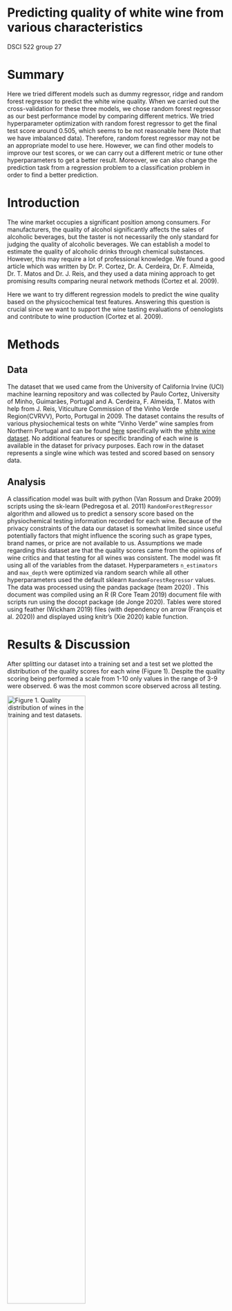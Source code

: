 Predicting quality of white wine from various characteristics
================
DSCI 522 group 27

# **Summary**

Here we tried different models such as dummy regressor, ridge and random
forest regressor to predict the white wine quality. When we carried out
the cross-validation for these three models, we chose random forest
regressor as our best performance model by comparing different metrics.
We tried hyperparameter optimization with random forest regressor to get
the final test score around 0.505, which seems to be not reasonable here
(Note that we have imbalanced data). Therefore, random forest regressor
may not be an appropriate model to use here. However, we can find other
models to improve our test scores, or we can carry out a different
metric or tune other hyperparameters to get a better result. Moreover,
we can also change the prediction task from a regression problem to a
classification problem in order to find a better prediction.

# **Introduction**

The wine market occupies a significant position among consumers. For
manufacturers, the quality of alcohol significantly affects the sales of
alcoholic beverages, but the taster is not necessarily the only standard
for judging the quality of alcoholic beverages. We can establish a model
to estimate the quality of alcoholic drinks through chemical substances.
However, this may require a lot of professional knowledge. We found a
good article which was written by Dr. P. Cortez, Dr. A. Cerdeira, Dr. F.
Almeida, Dr. T. Matos and Dr. J. Reis, and they used a data mining
approach to get promising results comparing neural network methods
(Cortez et al. 2009).

Here we want to try different regression models to predict the wine
quality based on the physicochemical test features. Answering this
question is crucial since we want to support the wine tasting
evaluations of oenologists and contribute to wine production (Cortez et
al. 2009).

# **Methods**

## **Data**

The dataset that we used came from the University of California Irvine
(UCI) machine learning repository and was collected by Paulo Cortez,
University of Minho, Guimarães, Portugal and A. Cerdeira, F. Almeida, T.
Matos with help from J. Reis, Viticulture Commission of the Vinho Verde
Region(CVRVV), Porto, Portugal in 2009. The dataset contains the results
of various physiochemical tests on white “Vinho Verde” wine samples from
Northern Portugal and can be found
[here](https://archive.ics.uci.edu/ml/datasets/wine+quality)
specifically with the [white wine
dataset](%5Bhttps://archive.ics.uci.edu/ml/machine-learning-databases/wine-quality/winequality-white.csv).
No additional features or specific branding of each wine is available in
the dataset for privacy purposes. Each row in the dataset represents a
single wine which was tested and scored based on sensory data.

## **Analysis**

A classification model was built with python (Van Rossum and Drake 2009)
scripts using the sk-learn (Pedregosa et al. 2011)
`RandomForestRegressor` algorithm and allowed us to predict a sensory
score based on the physiochemical testing information recorded for each
wine. Because of the privacy constraints of the data our dataset is
somewhat limited since useful potentially factors that might influence
the scoring such as grape types, brand names, or price are not available
to us. Assumptions we made regarding this dataset are that the quality
scores came from the opinions of wine critics and that testing for all
wines was consistent. The model was fit using all of the variables from
the dataset. Hyperparameters `n_estimators` and `max_depth` were
optimized via random search while all other hyperparameters used the
default sklearn `RandomForestRegressor` values. The data was processed
using the pandas package (team 2020) . This document was compiled using
an R (R Core Team 2019) document file with scripts run using the docopt
package (de Jonge 2020). Tables were stored using feather (Wickham 2019)
files (with dependency on arrow (François et al. 2020)) and displayed
using knitr’s (Xie 2020) kable function.

# **Results & Discussion**

After splitting our dataset into a training set and a test set we
plotted the distribution of the quality scores for each wine (Figure 1).
Despite the quality scoring being performed a scale from 1-10 only
values in the range of 3-9 were observed. 6 was the most common score
observed across all testing.

<div class="figure">

<img src="../results/quality_distributions_figure.png" alt="Figure 1. Quality distribution of wines in the training and test datasets." width="60%" />
<p class="caption">
Figure 1. Quality distribution of wines in the training and test
datasets.
</p>

</div>

To determine how useful strong of an influence each feature has on the
quality score we created a correlation plot using the altair package
which shows how each of the different features is correlated with each
other (Figure 2). This chart showed us that different features had
varying degrees of influence on the quality score, with increased
alcohol content and decreased density most heavily influencing the
quality score. 

<div class="figure">

<img src="../results/corr_figure.png" alt="Figure 2. Correlation plot of the correlation between features in the white wine dataset." width="60%" />
<p class="caption">
Figure 2. Correlation plot of the correlation between features in the
white wine dataset.
</p>

</div>

In order to determine which model works best with our data we decided to
test both the `RidgeCV()` and `RandomForest()` to compare them against
the dummy regressor model. We present the cross-validation values of
this testing in Table 1. We found that random forest methods provided
the best test and training model scores and decided to proceed with
those.

| index                             | dummyregressor |      ridge | randomforest |
|:----------------------------------|---------------:|-----------:|-------------:|
| fit\_time                         |      0.0010211 |  0.0030405 |    1.1031400 |
| score\_time                       |      0.0008862 |  0.0024471 |    0.0164646 |
| test\_neg\_mean\_squared\_error   |     -0.7899251 | -0.5794524 |   -0.3927335 |
| train\_neg\_mean\_squared\_error  |     -0.7896847 | -0.5687437 |   -0.0558209 |
| test\_neg\_root\_mean\_square     |     -0.8884729 | -0.7610260 |   -0.6263515 |
| train\_neg\_root\_mean\_square    |     -0.8886236 | -0.7541385 |   -0.2362608 |
| test\_neg\_mean\_absolute\_error  |     -0.6766545 | -0.5909963 |   -0.4563323 |
| train\_neg\_mean\_absolute\_error |     -0.6765906 | -0.5871736 |   -0.1703417 |
| test\_r2                          |     -0.0007601 |  0.2655188 |    0.5024718 |
| train\_r2                         |      0.0000000 |  0.2797630 |    0.9293024 |

Table 1. Table of cross-validation results for each tested model

We found that a random forest classifier and, after performing random
search hyperparameter optimization, that hyperparameters `n_estimators`
and `max_depth` set to values of 300 and 10 respectively produced the
best model for our dataset. This resulted in us producing a model with a
training score of 0.929 and a testing score of 0.505 (Table 2).

| index                             | Tuned Model |
|:----------------------------------|------------:|
| fit\_time                         |   6.7649616 |
| score\_time                       |   0.0882904 |
| test\_neg\_mean\_squared\_error   |  -0.3915973 |
| train\_neg\_mean\_squared\_error  |  -0.0558294 |
| test\_neg\_root\_mean\_square     |  -0.6254271 |
| train\_neg\_root\_mean\_square    |  -0.2362802 |
| test\_neg\_mean\_absolute\_error  |  -0.4569157 |
| train\_neg\_mean\_absolute\_error |  -0.1737352 |
| test\_r2                          |   0.5039432 |
| train\_r2                         |   0.9292930 |

Table 2. Table of cross-validation results of the tuned model

We then examined the weight of the features present in our most
effective random forest model and charted the effect that each feature
had on the model (Figure 3). Alcohol was found to be the feature most
highly associated with higher quality scores. Other features such as
density, citric acid, and sulphates appear to have limited weight in our
model.

<div class="figure">

<img src="../results/feature_weight.png" alt="Figure 3. Bar chart showing the target weights of different features of our RandomForestRegressor model." width="60%" />
<p class="caption">
Figure 3. Bar chart showing the target weights of different features of
our RandomForestRegressor model.
</p>

</div>

# Limitations & Future

Some potential limitations of our model thus far are that we have only
tested a handful of different regression methods and only performed
light hyperparameter optimization thus far. There likely exists
combinations which will lead to better scoring in our model. If provided
with more time we would be able to improve our analysis by looking for
these potentially better model/hyperparameter combinations. SVM might be
an effective model to test for this specific type of problem as
mentioned in the paper by Cortez et al. (Cortez et al. 2009). Another
way to improve our model would be to implement a form of feature
selection (such as RFECV) given that we are still including all features
and that many of them seem to have little influence on the scoring of
our model. We could also potentially find a larger dataset (i.e. with
wine from around the world) or with more features since the one we are
currently working with has a limited number of features (i.e. type of
grape used in the wine) due for the sake of privacy protection.

# References

P. Cortez, A. Cerdeira, F. Almeida, T. Matos and J. Reis.  
      Modeling wine preferences by data mining from physicochemical
properties. In Decision Support Systems, Elsevier, 47(4):547-553,
2009.  
  

<div id="refs" class="references csl-bib-body hanging-indent">

<div id="ref-CORTEZ2009547" class="csl-entry">

Cortez, Paulo, Antonio Cerdeira, Fernando Almeida, Telmo Matos, and Jose
Reis. 2009. “Modeling Wine Preferences by Data Mining from
Physicochemical Properties.” *Decision Support Systems* 47 (4): 547–53.
https://doi.org/<https://doi.org/10.1016/j.dss.2009.05.016>.

</div>

<div id="ref-docopt" class="csl-entry">

de Jonge, Edwin. 2020. *Docopt: Command-Line Interface Specification
Language*. <https://CRAN.R-project.org/package=docopt>.

</div>

<div id="ref-arrow" class="csl-entry">

François, Romain, Jeroen Ooms, Neal Richardson, and Apache Arrow. 2020.
*Arrow: Integration to ’apache’ ’arrow’*.
<https://CRAN.R-project.org/package=arrow>.

</div>

<div id="ref-scikit-learn" class="csl-entry">

Pedregosa, F., G. Varoquaux, A. Gramfort, V. Michel, B. Thirion, O.
Grisel, M. Blondel, et al. 2011. “Scikit-Learn: Machine Learning in
Python.” *Journal of Machine Learning Research* 12: 2825–30.

</div>

<div id="ref-R" class="csl-entry">

R Core Team. 2019. *R: A Language and Environment for Statistical
Computing*. Vienna, Austria: R Foundation for Statistical Computing.
<https://www.R-project.org/>.

</div>

<div id="ref-reback2020pandas" class="csl-entry">

team, The pandas development. 2020. *Pandas-Dev/Pandas: Pandas* (version
latest). Zenodo. <https://doi.org/10.5281/zenodo.3509134>.

</div>

<div id="ref-Python" class="csl-entry">

Van Rossum, Guido, and Fred L. Drake. 2009. *Python 3 Reference Manual*.
Scotts Valley, CA: CreateSpace.

</div>

<div id="ref-feather" class="csl-entry">

Wickham, Hadley. 2019. *Feather: R Bindings to the Feather ’API’*.
<https://CRAN.R-project.org/package=feather>.

</div>

<div id="ref-knitr" class="csl-entry">

Xie, Yihui. 2020. *Knitr: A General-Purpose Package for Dynamic Report
Generation in r*. <https://yihui.org/knitr/>.

</div>

</div>
